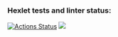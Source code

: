 ### Hexlet tests and linter status:
[![Actions Status](https://github.com/ROMGIZ/backend-project-44/workflows/hexlet-check/badge.svg)](https://github.com/ROMGIZ/backend-project-44/actions)
<a href="https://codeclimate.com/github/ROMGIZ/backend-project-44/maintainability"><img 
src="https://api.codeclimate.com/v1/badges/0ecc64e0d34085d525e9/maintainability" /></a>
